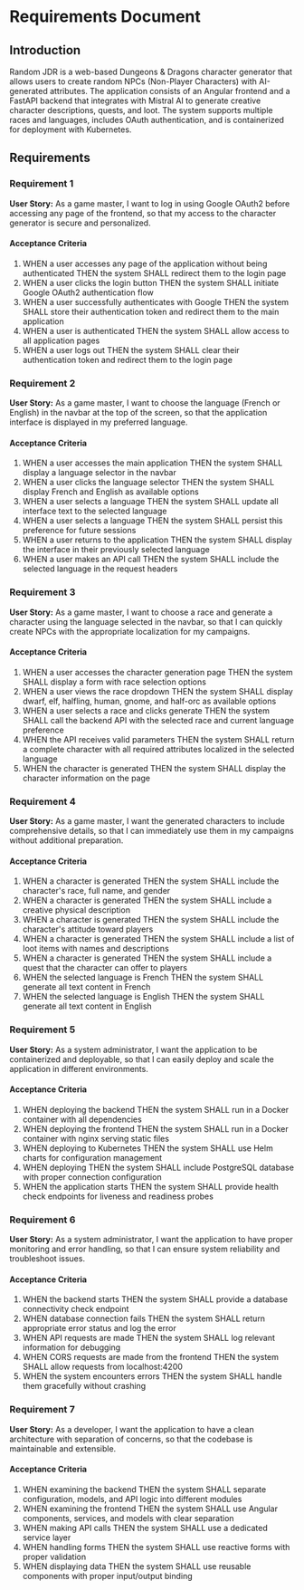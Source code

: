 # Requirements Document

## Introduction

Random JDR is a web-based Dungeons & Dragons character generator that allows users to create random NPCs (Non-Player Characters) with AI-generated attributes. The application consists of an Angular frontend and a FastAPI backend that integrates with Mistral AI to generate creative character descriptions, quests, and loot. The system supports multiple races and languages, includes OAuth authentication, and is containerized for deployment with Kubernetes.

## Requirements

### Requirement 1

**User Story:** As a game master, I want to log in using Google OAuth2 before accessing any page of the frontend, so that my access to the character generator is secure and personalized.

#### Acceptance Criteria

1. WHEN a user accesses any page of the application without being authenticated THEN the system SHALL redirect them to the login page
2. WHEN a user clicks the login button THEN the system SHALL initiate Google OAuth2 authentication flow
3. WHEN a user successfully authenticates with Google THEN the system SHALL store their authentication token and redirect them to the main application
4. WHEN a user is authenticated THEN the system SHALL allow access to all application pages
5. WHEN a user logs out THEN the system SHALL clear their authentication token and redirect them to the login page

### Requirement 2

**User Story:** As a game master, I want to choose the language (French or English) in the navbar at the top of the screen, so that the application interface is displayed in my preferred language.

#### Acceptance Criteria

1. WHEN a user accesses the main application THEN the system SHALL display a language selector in the navbar
2. WHEN a user clicks the language selector THEN the system SHALL display French and English as available options
3. WHEN a user selects a language THEN the system SHALL update all interface text to the selected language
4. WHEN a user selects a language THEN the system SHALL persist this preference for future sessions
5. WHEN a user returns to the application THEN the system SHALL display the interface in their previously selected language
6. WHEN a user makes an API call THEN the system SHALL include the selected language in the request headers

### Requirement 3

**User Story:** As a game master, I want to choose a race and generate a character using the language selected in the navbar, so that I can quickly create NPCs with the appropriate localization for my campaigns.

#### Acceptance Criteria

1. WHEN a user accesses the character generation page THEN the system SHALL display a form with race selection options
2. WHEN a user views the race dropdown THEN the system SHALL display dwarf, elf, halfling, human, gnome, and half-orc as available options
3. WHEN a user selects a race and clicks generate THEN the system SHALL call the backend API with the selected race and current language preference
4. WHEN the API receives valid parameters THEN the system SHALL return a complete character with all required attributes localized in the selected language
5. WHEN the character is generated THEN the system SHALL display the character information on the page

### Requirement 4

**User Story:** As a game master, I want the generated characters to include comprehensive details, so that I can immediately use them in my campaigns without additional preparation.

#### Acceptance Criteria

1. WHEN a character is generated THEN the system SHALL include the character's race, full name, and gender
2. WHEN a character is generated THEN the system SHALL include a creative physical description
3. WHEN a character is generated THEN the system SHALL include the character's attitude toward players
4. WHEN a character is generated THEN the system SHALL include a list of loot items with names and descriptions
5. WHEN a character is generated THEN the system SHALL include a quest that the character can offer to players
6. WHEN the selected language is French THEN the system SHALL generate all text content in French
7. WHEN the selected language is English THEN the system SHALL generate all text content in English

### Requirement 5

**User Story:** As a system administrator, I want the application to be containerized and deployable, so that I can easily deploy and scale the application in different environments.

#### Acceptance Criteria

1. WHEN deploying the backend THEN the system SHALL run in a Docker container with all dependencies
2. WHEN deploying the frontend THEN the system SHALL run in a Docker container with nginx serving static files
3. WHEN deploying to Kubernetes THEN the system SHALL use Helm charts for configuration management
4. WHEN deploying THEN the system SHALL include PostgreSQL database with proper connection configuration
5. WHEN the application starts THEN the system SHALL provide health check endpoints for liveness and readiness probes

### Requirement 6

**User Story:** As a system administrator, I want the application to have proper monitoring and error handling, so that I can ensure system reliability and troubleshoot issues.

#### Acceptance Criteria

1. WHEN the backend starts THEN the system SHALL provide a database connectivity check endpoint
2. WHEN database connection fails THEN the system SHALL return appropriate error status and log the error
3. WHEN API requests are made THEN the system SHALL log relevant information for debugging
4. WHEN CORS requests are made from the frontend THEN the system SHALL allow requests from localhost:4200
5. WHEN the system encounters errors THEN the system SHALL handle them gracefully without crashing

### Requirement 7

**User Story:** As a developer, I want the application to have a clean architecture with separation of concerns, so that the codebase is maintainable and extensible.

#### Acceptance Criteria

1. WHEN examining the backend THEN the system SHALL separate configuration, models, and API logic into different modules
2. WHEN examining the frontend THEN the system SHALL use Angular components, services, and models with clear separation
3. WHEN making API calls THEN the system SHALL use a dedicated service layer
4. WHEN handling forms THEN the system SHALL use reactive forms with proper validation
5. WHEN displaying data THEN the system SHALL use reusable components with proper input/output binding